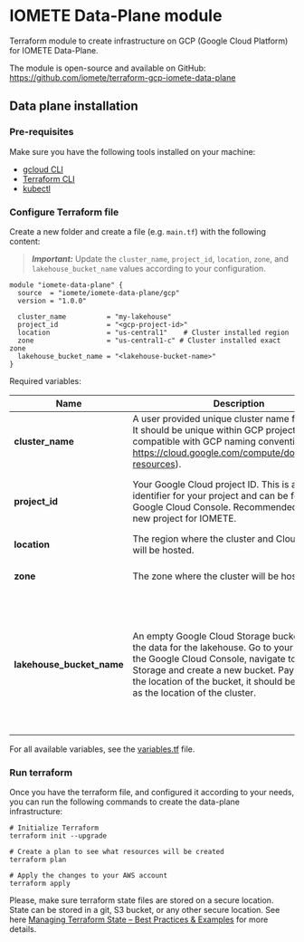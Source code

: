 # IOMETE Data-Plane module

Terraform module to create infrastructure on GCP (Google Cloud Platform) for IOMETE Data-Plane.

The module is open-source and available on GitHub: https://github.com/iomete/terraform-gcp-iomete-data-plane

## Data plane installation

### Pre-requisites

Make sure you have the following tools installed on your machine:

- [gcloud CLI](https://cloud.google.com/sdk/docs/install)
- [Terraform CLI](https://www.terraform.io/downloads.html)
- [kubectl](https://kubernetes.io/docs/tasks/tools/install-kubectl/)

### Configure Terraform file

Create a new folder and create a file (e.g. `main.tf`) with the following content:

> **_Important:_**  Update the `cluster_name`, `project_id`, `location`, `zone`, and `lakehouse_bucket_name` values
> according to your configuration.

```hcl
module "iomete-data-plane" {
  source  = "iomete/iomete-data-plane/gcp"
  version = "1.0.0"

  cluster_name          = "my-lakehouse"
  project_id            = "<gcp-project-id>"
  location              = "us-central1"    # Cluster installed region
  zone                  = "us-central1-c" # Cluster installed exact zone
  lakehouse_bucket_name = "<lakehouse-bucket-name>"
}
```

Required variables:

| Name                      | Description                                                                                                                                                                                                                                                                     | Example                                                                                                 |
|---------------------------|---------------------------------------------------------------------------------------------------------------------------------------------------------------------------------------------------------------------------------------------------------------------------------|---------------------------------------------------------------------------------------------------------|
| **cluster_name**          | A user provided unique cluster name for IOMETE. It should be unique within GCP project and compatible with GCP naming conventions (See: https://cloud.google.com/compute/docs/naming-resources).                                                                                | my-lakehouse                                                                                            |
| **project_id**            | Your Google Cloud project ID. This is a unique identifier for your project and can be found in the Google Cloud Console. Recommended to create a new project for IOMETE.                                                                                                        | Create GCP project and copy its id.                                                                     |
| **location**              | The region where the cluster and Cloud storage will be hosted.                                                                                                                                                                                                                  | us-central1                                                                                             |
| **zone**                  | The zone where the cluster will be hosted.                                                                                                                                                                                                                                      | us-central1-c                                                                                           |
| **lakehouse_bucket_name** | An empty Google Cloud Storage bucket to store the data for the lakehouse. Go to your project in the Google Cloud Console, navigate to Cloud Storage and create a new bucket. Pay attention to the location of the bucket, it should be the same as the location of the cluster. | Create a bucket in the GCP project. Make sure that bucket is located in the same region as the cluster. |

For all available variables, see the [variables.tf](variables.tf) file.

### Run terraform

Once you have the terraform file, and configured it according to your needs, you can run the following commands to
create the data-plane infrastructure:

```shell
# Initialize Terraform
terraform init --upgrade

# Create a plan to see what resources will be created
terraform plan

# Apply the changes to your AWS account
terraform apply
```

Please, make sure terraform state files are stored on a secure location. State can be stored in a git, S3 bucket, or any
other secure location.
See here [Managing Terraform State – Best Practices & Examples](https://spacelift.io/blog/terraform-state) for more
details.
